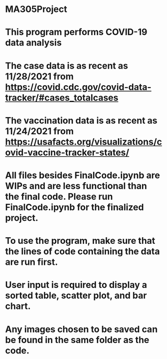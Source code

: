 # MA305Project
# This program performs COVID-19 data analysis
# The case data is as recent as 11/28/2021 from https://covid.cdc.gov/covid-data-tracker/#cases_totalcases
# The vaccination data is as recent as 11/24/2021 from https://usafacts.org/visualizations/covid-vaccine-tracker-states/
# All files besides FinalCode.ipynb are WIPs and are less functional than the final code. Please run FinalCode.ipynb for the finalized project.
# To use the program, make sure that the lines of code containing the data are run first.
# User input is required to display a sorted table, scatter plot, and bar chart.
# Any images chosen to be saved can be found in the same folder as the code.
